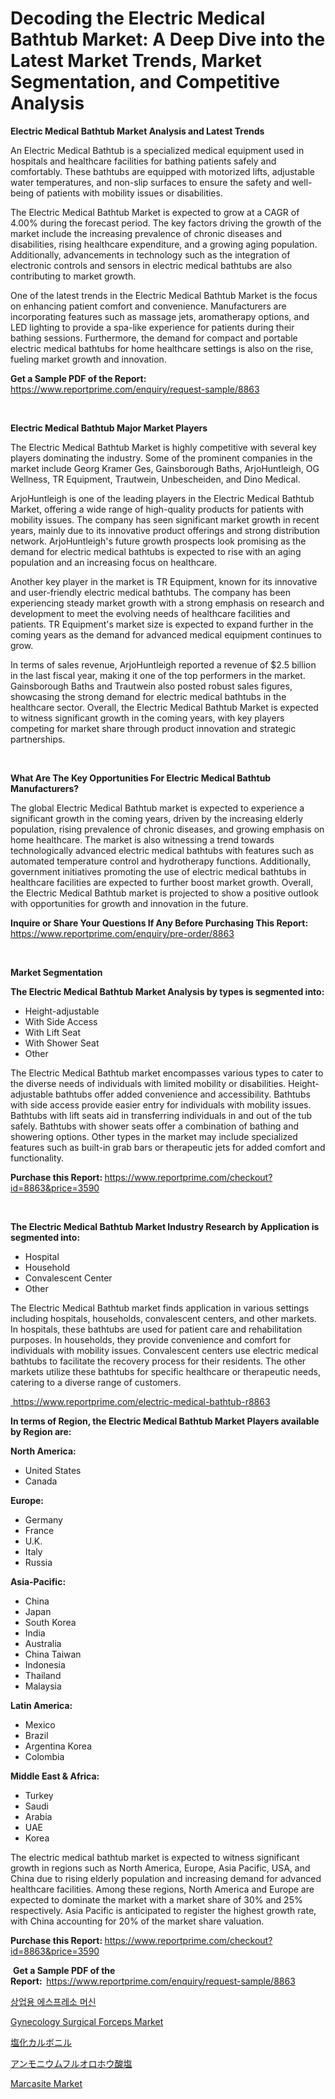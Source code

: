 <p><h1>Decoding the Electric Medical Bathtub Market: A Deep Dive into the Latest Market Trends, Market Segmentation, and Competitive Analysis</h1></p><p><strong>Electric Medical Bathtub Market Analysis and Latest Trends</strong></p>
<p><p>An Electric Medical Bathtub is a specialized medical equipment used in hospitals and healthcare facilities for bathing patients safely and comfortably. These bathtubs are equipped with motorized lifts, adjustable water temperatures, and non-slip surfaces to ensure the safety and well-being of patients with mobility issues or disabilities.</p><p>The Electric Medical Bathtub Market is expected to grow at a CAGR of 4.00% during the forecast period. The key factors driving the growth of the market include the increasing prevalence of chronic diseases and disabilities, rising healthcare expenditure, and a growing aging population. Additionally, advancements in technology such as the integration of electronic controls and sensors in electric medical bathtubs are also contributing to market growth.</p><p>One of the latest trends in the Electric Medical Bathtub Market is the focus on enhancing patient comfort and convenience. Manufacturers are incorporating features such as massage jets, aromatherapy options, and LED lighting to provide a spa-like experience for patients during their bathing sessions. Furthermore, the demand for compact and portable electric medical bathtubs for home healthcare settings is also on the rise, fueling market growth and innovation.</p></p>
<p><strong>Get a Sample PDF of the Report:&nbsp;</strong> <a href="https://www.reportprime.com/enquiry/request-sample/8863">https://www.reportprime.com/enquiry/request-sample/8863</a></p>
<p>&nbsp;</p>
<p><strong>Electric Medical Bathtub Major Market Players</strong></p>
<p><p>The Electric Medical Bathtub Market is highly competitive with several key players dominating the industry. Some of the prominent companies in the market include Georg Kramer Ges, Gainsborough Baths, ArjoHuntleigh, OG Wellness, TR Equipment, Trautwein, Unbescheiden, and Dino Medical.</p><p>ArjoHuntleigh is one of the leading players in the Electric Medical Bathtub Market, offering a wide range of high-quality products for patients with mobility issues. The company has seen significant market growth in recent years, mainly due to its innovative product offerings and strong distribution network. ArjoHuntleigh's future growth prospects look promising as the demand for electric medical bathtubs is expected to rise with an aging population and an increasing focus on healthcare.</p><p>Another key player in the market is TR Equipment, known for its innovative and user-friendly electric medical bathtubs. The company has been experiencing steady market growth with a strong emphasis on research and development to meet the evolving needs of healthcare facilities and patients. TR Equipment's market size is expected to expand further in the coming years as the demand for advanced medical equipment continues to grow.</p><p>In terms of sales revenue, ArjoHuntleigh reported a revenue of $2.5 billion in the last fiscal year, making it one of the top performers in the market. Gainsborough Baths and Trautwein also posted robust sales figures, showcasing the strong demand for electric medical bathtubs in the healthcare sector. Overall, the Electric Medical Bathtub Market is expected to witness significant growth in the coming years, with key players competing for market share through product innovation and strategic partnerships.</p></p>
<p>&nbsp;</p>
<p><strong>What Are The Key Opportunities For Electric Medical Bathtub Manufacturers?</strong></p>
<p><p>The global Electric Medical Bathtub market is expected to experience a significant growth in the coming years, driven by the increasing elderly population, rising prevalence of chronic diseases, and growing emphasis on home healthcare. The market is also witnessing a trend towards technologically advanced electric medical bathtubs with features such as automated temperature control and hydrotherapy functions. Additionally, government initiatives promoting the use of electric medical bathtubs in healthcare facilities are expected to further boost market growth. Overall, the Electric Medical Bathtub market is projected to show a positive outlook with opportunities for growth and innovation in the future.</p></p>
<p><strong>Inquire or Share Your Questions If Any Before Purchasing This Report:</strong> <a href="https://www.reportprime.com/enquiry/pre-order/8863">https://www.reportprime.com/enquiry/pre-order/8863</a></p>
<p>&nbsp;</p>
<p><strong>Market Segmentation</strong></p>
<p><strong>The Electric Medical Bathtub Market Analysis by types is segmented into:</strong></p>
<p><ul><li>Height-adjustable</li><li>With Side Access</li><li>With Lift Seat</li><li>With Shower Seat</li><li>Other</li></ul></p>
<p><p>The Electric Medical Bathtub market encompasses various types to cater to the diverse needs of individuals with limited mobility or disabilities. Height-adjustable bathtubs offer added convenience and accessibility. Bathtubs with side access provide easier entry for individuals with mobility issues. Bathtubs with lift seats aid in transferring individuals in and out of the tub safely. Bathtubs with shower seats offer a combination of bathing and showering options. Other types in the market may include specialized features such as built-in grab bars or therapeutic jets for added comfort and functionality.</p></p>
<p><strong>Purchase this Report:&nbsp;</strong><a href="https://www.reportprime.com/checkout?id=8863&price=3590">https://www.reportprime.com/checkout?id=8863&price=3590</a></p>
<p>&nbsp;</p>
<p><strong>The Electric Medical Bathtub Market Industry Research by Application is segmented into:</strong></p>
<p><ul><li>Hospital</li><li>Household</li><li>Convalescent Center</li><li>Other</li></ul></p>
<p><p>The Electric Medical Bathtub market finds application in various settings including hospitals, households, convalescent centers, and other markets. In hospitals, these bathtubs are used for patient care and rehabilitation purposes. In households, they provide convenience and comfort for individuals with mobility issues. Convalescent centers use electric medical bathtubs to facilitate the recovery process for their residents. The other markets utilize these bathtubs for specific healthcare or therapeutic needs, catering to a diverse range of customers.</p></p>
<p><a href="https://www.reportprime.com/electric-medical-bathtub-r8863">&nbsp;https://www.reportprime.com/electric-medical-bathtub-r8863</a></p>
<p><strong>In terms of Region, the Electric Medical Bathtub Market Players available by Region are:</strong></p>
<p>
    <p> <strong> North America: </strong>
        <ul>
            <li>United States</li>
            <li>Canada</li>
        </ul>
        </p> 
    <p> <strong> Europe: </strong>
        <ul>
            <li>Germany</li>
            <li>France</li>
            <li>U.K.</li>
            <li>Italy</li>
            <li>Russia</li>
        </ul>
        </p> 
    <p> <strong> Asia-Pacific: </strong>
        <ul>
            <li>China</li>
            <li>Japan</li>
            <li>South Korea</li>
            <li>India</li>
            <li>Australia</li>
            <li>China Taiwan</li>
            <li>Indonesia</li>
            <li>Thailand</li>
            <li>Malaysia</li>
        </ul>
        </p> 
    <p> <strong> Latin America: </strong>
        <ul>
            <li>Mexico</li>
            <li>Brazil</li>
            <li>Argentina Korea</li>
            <li>Colombia</li>
        </ul>
        </p> 
    <p> <strong> Middle East & Africa: </strong>
        <ul>
            <li>Turkey</li>
            <li>Saudi</li>
            <li>Arabia</li>
            <li>UAE</li>
            <li>Korea</li>
        </ul>
    </p>
    </p>
<p><p>The electric medical bathtub market is expected to witness significant growth in regions such as North America, Europe, Asia Pacific, USA, and China due to rising elderly population and increasing demand for advanced healthcare facilities. Among these regions, North America and Europe are expected to dominate the market with a market share of 30% and 25% respectively. Asia Pacific is anticipated to register the highest growth rate, with China accounting for 20% of the market share valuation.</p></p>
<p><strong>Purchase this Report: </strong><a href="https://www.reportprime.com/checkout?id=8863&price=3590">https://www.reportprime.com/checkout?id=8863&price=3590</a></p>
<p>&nbsp;<strong>Get a Sample PDF of the Report:&nbsp;&nbsp;</strong><a href="https://www.reportprime.com/enquiry/request-sample/8863">https://www.reportprime.com/enquiry/request-sample/8863</a></p>
<p><strong></strong></p>
<p><p><a href="https://github.com/ZacharyScthmitt4465/Market-Research-Report-List-1/blob/main/512404221158.md">상업용 에스프레소 머신</a></p><p><a href="https://github.com/okotobwrhuteie/Market-Research-Report-List-2/blob/main/gynecology-surgical-forceps-market.md">Gynecology Surgical Forceps Market</a></p><p><a href="https://github.com/mathieurico66/Market-Research-Report-List-1/blob/main/679581523200.md">塩化カルボニル</a></p><p><a href="https://github.com/ycmtqqhvk3273/Market-Research-Report-List-1/blob/main/872226023199.md">アンモニウムフルオロホウ酸塩</a></p><p><a href="https://issuu.com/reportprime-2/docs/marcasite-market-size-2030.pptx">Marcasite Market</a></p></p>